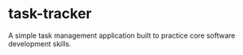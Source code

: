 # task-tracker
A simple task management application built to practice core software development skills.
